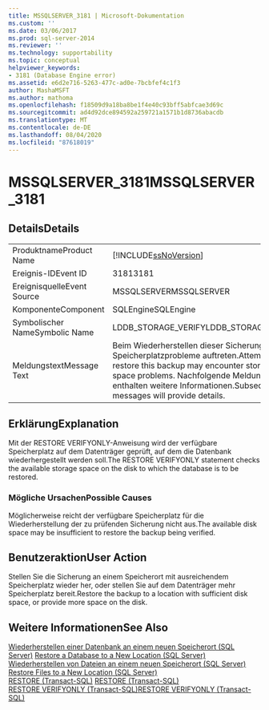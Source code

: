 ```yaml
---
title: MSSQLSERVER_3181 | Microsoft-Dokumentation
ms.custom: ''
ms.date: 03/06/2017
ms.prod: sql-server-2014
ms.reviewer: ''
ms.technology: supportability
ms.topic: conceptual
helpviewer_keywords:
- 3181 (Database Engine error)
ms.assetid: e6d2e716-5263-477c-ad0e-7bcbfef4c1f3
author: MashaMSFT
ms.author: mathoma
ms.openlocfilehash: f18509d9a18ba8be1f4e40c93bff5abfcae3d69c
ms.sourcegitcommit: ad4d92dce894592a259721a1571b1d8736abacdb
ms.translationtype: MT
ms.contentlocale: de-DE
ms.lasthandoff: 08/04/2020
ms.locfileid: "87618019"
---
```

# <a name="mssqlserver_3181"></a><span data-ttu-id="7d82d-102">MSSQLSERVER_3181</span><span class="sxs-lookup"><span data-stu-id="7d82d-102">MSSQLSERVER_3181</span></span>
    
## <a name="details"></a><span data-ttu-id="7d82d-103">Details</span><span class="sxs-lookup"><span data-stu-id="7d82d-103">Details</span></span>  
  
|||  
|-|-|  
|<span data-ttu-id="7d82d-104">Produktname</span><span class="sxs-lookup"><span data-stu-id="7d82d-104">Product Name</span></span>|[!INCLUDE[ssNoVersion](../../includes/ssnoversion-md.md)]|  
|<span data-ttu-id="7d82d-105">Ereignis-ID</span><span class="sxs-lookup"><span data-stu-id="7d82d-105">Event ID</span></span>|<span data-ttu-id="7d82d-106">3181</span><span class="sxs-lookup"><span data-stu-id="7d82d-106">3181</span></span>|  
|<span data-ttu-id="7d82d-107">Ereignisquelle</span><span class="sxs-lookup"><span data-stu-id="7d82d-107">Event Source</span></span>|<span data-ttu-id="7d82d-108">MSSQLSERVER</span><span class="sxs-lookup"><span data-stu-id="7d82d-108">MSSQLSERVER</span></span>|  
|<span data-ttu-id="7d82d-109">Komponente</span><span class="sxs-lookup"><span data-stu-id="7d82d-109">Component</span></span>|<span data-ttu-id="7d82d-110">SQLEngine</span><span class="sxs-lookup"><span data-stu-id="7d82d-110">SQLEngine</span></span>|  
|<span data-ttu-id="7d82d-111">Symbolischer Name</span><span class="sxs-lookup"><span data-stu-id="7d82d-111">Symbolic Name</span></span>|<span data-ttu-id="7d82d-112">LDDB_STORAGE_VERIFY</span><span class="sxs-lookup"><span data-stu-id="7d82d-112">LDDB_STORAGE_VERIFY</span></span>|  
|<span data-ttu-id="7d82d-113">Meldungstext</span><span class="sxs-lookup"><span data-stu-id="7d82d-113">Message Text</span></span>|<span data-ttu-id="7d82d-114">Beim Wiederherstellen dieser Sicherung können Speicherplatzprobleme auftreten.</span><span class="sxs-lookup"><span data-stu-id="7d82d-114">Attempting to restore this backup may encounter storage space problems.</span></span> <span data-ttu-id="7d82d-115">Nachfolgende Meldungen enthalten weitere Informationen.</span><span class="sxs-lookup"><span data-stu-id="7d82d-115">Subsequent messages will provide details.</span></span>|  
  
## <a name="explanation"></a><span data-ttu-id="7d82d-116">Erklärung</span><span class="sxs-lookup"><span data-stu-id="7d82d-116">Explanation</span></span>  
 <span data-ttu-id="7d82d-117">Mit der RESTORE VERIFYONLY-Anweisung wird der verfügbare Speicherplatz auf dem Datenträger geprüft, auf dem die Datenbank wiederhergestellt werden soll.</span><span class="sxs-lookup"><span data-stu-id="7d82d-117">The RESTORE VERIFYONLY statement checks the available storage space on the disk to which the database is to be restored.</span></span>  
  
### <a name="possible-causes"></a><span data-ttu-id="7d82d-118">Mögliche Ursachen</span><span class="sxs-lookup"><span data-stu-id="7d82d-118">Possible Causes</span></span>  
 <span data-ttu-id="7d82d-119">Möglicherweise reicht der verfügbare Speicherplatz für die Wiederherstellung der zu prüfenden Sicherung nicht aus.</span><span class="sxs-lookup"><span data-stu-id="7d82d-119">The available disk space may be insufficient to restore the backup being verified.</span></span>  
  
## <a name="user-action"></a><span data-ttu-id="7d82d-120">Benutzeraktion</span><span class="sxs-lookup"><span data-stu-id="7d82d-120">User Action</span></span>  
 <span data-ttu-id="7d82d-121">Stellen Sie die Sicherung an einem Speicherort mit ausreichendem Speicherplatz wieder her, oder stellen Sie auf dem Datenträger mehr Speicherplatz bereit.</span><span class="sxs-lookup"><span data-stu-id="7d82d-121">Restore the backup to a location with sufficient disk space, or provide more space on the disk.</span></span>  
  
## <a name="see-also"></a><span data-ttu-id="7d82d-122">Weitere Informationen</span><span class="sxs-lookup"><span data-stu-id="7d82d-122">See Also</span></span>  
 <span data-ttu-id="7d82d-123">[Wiederherstellen einer Datenbank an einem neuen Speicherort &#40;SQL Server&#41;](../backup-restore/restore-a-database-to-a-new-location-sql-server.md) </span><span class="sxs-lookup"><span data-stu-id="7d82d-123">[Restore a Database to a New Location &#40;SQL Server&#41;](../backup-restore/restore-a-database-to-a-new-location-sql-server.md) </span></span>  
 <span data-ttu-id="7d82d-124">[Wiederherstellen von Dateien an einem neuen Speicherort &#40;SQL Server&#41;](../backup-restore/restore-files-to-a-new-location-sql-server.md) </span><span class="sxs-lookup"><span data-stu-id="7d82d-124">[Restore Files to a New Location &#40;SQL Server&#41;](../backup-restore/restore-files-to-a-new-location-sql-server.md) </span></span>  
 <span data-ttu-id="7d82d-125">[RESTORE &#40;Transact-SQL&#41;](/sql/t-sql/statements/restore-statements-transact-sql) </span><span class="sxs-lookup"><span data-stu-id="7d82d-125">[RESTORE &#40;Transact-SQL&#41;](/sql/t-sql/statements/restore-statements-transact-sql) </span></span>  
 [<span data-ttu-id="7d82d-126">RESTORE VERIFYONLY &#40;Transact-SQL&#41;</span><span class="sxs-lookup"><span data-stu-id="7d82d-126">RESTORE VERIFYONLY &#40;Transact-SQL&#41;</span></span>](/sql/t-sql/statements/restore-statements-verifyonly-transact-sql)  
  
  

